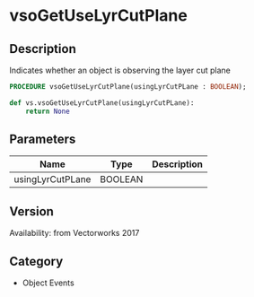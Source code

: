 # vsoGetUseLyrCutPlane

## Description
Indicates whether an object is observing the layer cut plane

```pascal
PROCEDURE vsoGetUseLyrCutPlane(usingLyrCutPLane : BOOLEAN);
```

```python
def vs.vsoGetUseLyrCutPlane(usingLyrCutPLane):
    return None
```

## Parameters
|Name|Type|Description|
|---|---|---|
|usingLyrCutPLane|BOOLEAN|   |

## Version
Availability: from Vectorworks 2017

## Category
* Object Events

